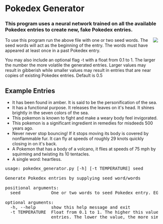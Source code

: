 # Pokedex Generator

### This program uses a neural network trained on all the available Pokedex entries to create new, fake Pokedex entries.

<img align='right' src='https://upload.wikimedia.org/wikipedia/en/9/92/Pok%C3%A9mon_episode_1_screenshot.png'/>

To use this program run the above file with one or two seed words. The seed words will act as the beginning of the entry. The words must have appeared at least once in a past Pokedex entry. 

You may also include an optional flag -t with a float from 0.1 to 1. The larger the number the more volatile the generated entries. Larger values may result in gibberish while smaller values may result in entries that are near copies of existing Pokedex entries. Default is 0.5

## Example Entries

* It has been found in amber. It is said to be the personification of the sea.
* It has a functional purpose. It releases the leaves on it's head. It shines brightly in the seven colors of the sea.
* This pokemon is known to fight and make a weary body feel invigorated.
* This pokemon is a significant ingredient in remedies for misdeeds 500 years ago.
* Never never stop bouncing! If it stops moving its body is covered by nonflammable fur. It can fly at speeds of roughly 29 knots quickly closing in on it's back.
* A Pokemon that has a body of a volcano, it flies at speeds of 75 mph by squirming and twisting its 10 tentacles.
* A single word: heartless.

<pre>
usage: pokedex_generator.py [-h] [-t TEMPERATURE] seed

Generate Pokedex entries by supplying seed word/words

positional arguments:
  seed            One or two words to seed Pokedex entry. EG: this pokemon

optional arguments:
  -h, --help      show this help message and exit
  -t TEMPERATURE  Float from 0.1 to 1. The higher this value the weirder the
                  entries. The lower the value, the more similar. Default: 0.5
</pre>
